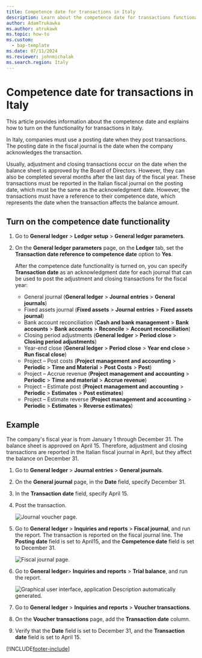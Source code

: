 ```yaml
---
title: Competence date for transactions in Italy
description: Learn about the competence date for transactions functionality in Italy, including a step-by-step process for turning on the competence date functionality.
author: AdamTrukawka
ms.author: atrukawk
ms.topic: how-to
ms.custom: 
  - bap-template
ms.date: 07/11/2024
ms.reviewer: johnmichalak
ms.search.region: Italy
---
```


# Competence date for transactions in Italy

This article provides information about the competence date and explains how to turn on the functionality for transactions in Italy.

In Italy, companies must use a posting date when they post transactions. The posting date in the fiscal journal is the date when the company acknowledges the transaction.

Usually, adjustment and closing transactions occur on the date when the balance sheet is approved by the Board of Directors. However, they can also be completed several months after the last day of the fiscal year. These transactions must be reported in the Italian fiscal journal on the posting date, which must be the same as the acknowledgment date. However, the transactions must have a reference to their competence date, which represents the date when the transaction affects the balance amount.

## Turn on the competence date functionality

1.  Go to **General ledger** > **Ledger setup** > **General ledger parameters**.
2.  On the **General ledger parameters** page, on the **Ledger** tab, set the **Transaction date reference to competence date** option to **Yes**.

    After the competence date functionality is turned on, you can specify **Transaction date** as an acknowledgment date for each journal that can be used to post the adjustment and closing transactions for the fiscal year:

    -   General journal (**General ledger** > **Journal entries** > **General journals**)
    -   Fixed assets journal (**Fixed assets** > **Journal entries** > **Fixed assets journal**)
    -   Bank account reconciliation (**Cash and bank management** > **Bank accounts** > **Bank accounts** > **Reconcile** > **Account reconciliation**)
    -   Closing period adjustments (**General ledger** > **Period close** > **Closing period adjustments**)
    -   Year-end close (**General ledger** > **Period close** > **Year end close** > **Run fiscal close**)
    -   Project – Post costs (**Project management and accounting** > **Periodic** > **Time and Material** > **Post Costs** > **Post**)
    -   Project – Accrue revenue (**Project management and accounting** > **Periodic** > **Time and material** > **Accrue revenue**)
    -   Project – Estimate post (**Project management and accounting** > **Periodic** > **Estimates** > **Post estimates**)
    -   Project – Estimate reverse (**Project management and accounting** > **Periodic** > **Estimates** > **Reverse estimates**)

## Example

The company's fiscal year is from January 1 through December 31. The balance sheet is approved on April 15. Therefore, adjustment and closing transactions are reported in the Italian fiscal journal in April, but they affect the balance on December 31.

1. Go to **General ledger** > **Journal entries** > **General journals**.
2. On the **General journal** page, in the **Date** field, specify December 31.
3. In the **Transaction date** field, specify April 15.
4. Post the transaction.

    ![Journal voucher page.](../media/ITA-Competence-date-for-transactions-2-general-journal.png)

5. Go to **General ledger** > **Inquiries and reports** > **Fiscal journal**, and run the report. The transaction is reported on the fiscal journal line. The **Posting date** field is set to April15, and the **Competence date** field is set to December 31.

    ![Fiscal journal page.](../media/ITA-Competence-date-for-transactions-3-fiscal-journal.png)

6. Go to **General ledger**> **Inquiries and reports** > **Trial balance**, and run the report.

    ![Graphical user interface, application Description automatically generated.](../media/ITA-Competence-date-for-transactions-4-trial-balance.png)

7. Go to **General ledger** > **Inquiries and reports** > **Voucher transactions**.
8. On the **Voucher transactions** page, add the **Transaction date** column.
9. Verify that the **Date** field is set to December 31, and the **Transaction date** field is set to April 15.

[!INCLUDE[footer-include](../../../includes/footer-banner.md)]

